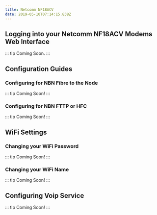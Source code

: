 ```yaml
---
title: Netcomm NF18ACV
date: 2019-05-10T07:14:15.838Z
---
```


## Logging into your Netcomm NF18ACV Modems Web Interface

::: tip
Coming Soon.
:::

## Configuration Guides

### Configuring for NBN Fibre to the Node

::: tip
Coming Soon!
:::

### Configuring for NBN FTTP or HFC

::: tip
Coming Soon!
:::

## WiFi Settings

### Changing your WiFi Password

::: tip
Coming Soon!
:::


### Changing your WiFi Name

::: tip
Coming Soon!
:::

## Configuring Voip Service

::: tip
Coming Soon!
:::

